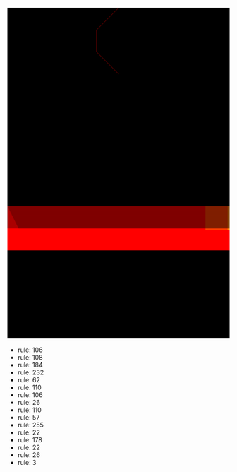 ![photo](./output.png) 
 * rule: 106
* rule: 108
* rule: 184
* rule: 232
* rule: 62
* rule: 110
* rule: 106
* rule: 26
* rule: 110
* rule: 57
* rule: 255
* rule: 22
* rule: 178
* rule: 22
* rule: 26
* rule: 3
